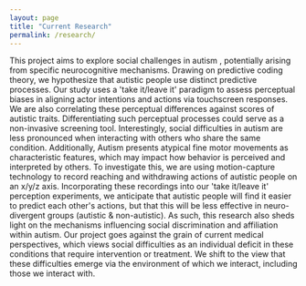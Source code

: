 ```yaml
---
layout: page
title: "Current Research"
permalink: /research/
---
```


This project aims to explore social challenges in autism , potentially arising from specific neurocognitive mechanisms. Drawing on predictive coding theory, we hypothesize that autistic people use distinct predictive processes. Our study uses a 'take it/leave it' paradigm to assess perceptual biases in aligning actor intentions and actions via touchscreen responses. We are also correlating these perceptual differences against scores of autistic traits. Differentiating such perceptual processes could serve as a non-invasive screening tool. 
Interestingly, social difficulties in autism are less pronounced when interacting with others who share the same condition. Additionally, Autism presents atypical fine motor movements as characteristic features, which may impact how behavior is perceived and interpreted by others. To investigate this, we are using motion-capture technology to record reaching and withdrawing actions of autistic people on an x/y/z axis. Incorporating these recordings into our 'take it/leave it' perception experiments, we anticipate that autistic people will find it easier to predict each other's actions, but that this will be less effective in neuro-divergent groups (autistic & non-autistic). As such, this research also sheds light on the mechanisms influencing social discrimination and affiliation within autism. Our project goes against the grain of current medical perspectives, which views social difficulties as an individual deficit in these conditions that require intervention or treatment. We shift to the view that these difficulties emerge via the environment of which we interact, including those we interact with. 
